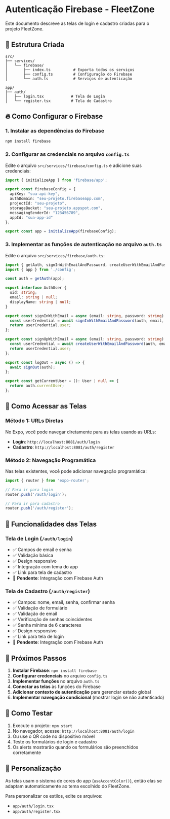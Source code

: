 # Autenticação Firebase - FleetZone

Este documento descreve as telas de login e cadastro criadas para o projeto FleetZone.

## 📁 Estrutura Criada

```
src/
├── services/
│   └── firebase/
│       ├── index.ts          # Exporta todos os serviços
│       ├── config.ts         # Configuração do Firebase
│       └── auth.ts           # Serviços de autenticação

app/
├── auth/
│   ├── login.tsx            # Tela de Login
│   └── register.tsx         # Tela de Cadastro
```

## 🔥 Como Configurar o Firebase

### 1. Instalar as dependências do Firebase
```bash
npm install firebase
```

### 2. Configurar as credenciais no arquivo `config.ts`
Edite o arquivo `src/services/firebase/config.ts` e adicione suas credenciais:

```typescript
import { initializeApp } from 'firebase/app';

export const firebaseConfig = {
  apiKey: "sua-api-key",
  authDomain: "seu-projeto.firebaseapp.com",
  projectId: "seu-projeto",
  storageBucket: "seu-projeto.appspot.com",
  messagingSenderId: "123456789",
  appId: "sua-app-id"
};

export const app = initializeApp(firebaseConfig);
```

### 3. Implementar as funções de autenticação no arquivo `auth.ts`
Edite o arquivo `src/services/firebase/auth.ts`:

```typescript
import { getAuth, signInWithEmailAndPassword, createUserWithEmailAndPassword, signOut, User } from 'firebase/auth';
import { app } from './config';

const auth = getAuth(app);

export interface AuthUser {
  uid: string;
  email: string | null;
  displayName: string | null;
}

export const signInWithEmail = async (email: string, password: string) => {
  const userCredential = await signInWithEmailAndPassword(auth, email, password);
  return userCredential.user;
};

export const signUpWithEmail = async (email: string, password: string) => {
  const userCredential = await createUserWithEmailAndPassword(auth, email, password);
  return userCredential.user;
};

export const logOut = async () => {
  await signOut(auth);
};

export const getCurrentUser = (): User | null => {
  return auth.currentUser;
};
```

## 🚀 Como Acessar as Telas

### Método 1: URLs Diretas
No Expo, você pode navegar diretamente para as telas usando as URLs:

- **Login**: `http://localhost:8081/auth/login`
- **Cadastro**: `http://localhost:8081/auth/register`

### Método 2: Navegação Programática
Nas telas existentes, você pode adicionar navegação programática:

```typescript
import { router } from 'expo-router';

// Para ir para login
router.push('/auth/login');

// Para ir para cadastro
router.push('/auth/register');
```

## 🎨 Funcionalidades das Telas

### Tela de Login (`/auth/login`)
- ✅ Campos de email e senha
- ✅ Validação básica
- ✅ Design responsivo
- ✅ Integração com tema do app
- ✅ Link para tela de cadastro
- 🔄 **Pendente**: Integração com Firebase Auth

### Tela de Cadastro (`/auth/register`)
- ✅ Campos: nome, email, senha, confirmar senha
- ✅ Validação de formulário
- ✅ Validação de email
- ✅ Verificação de senhas coincidentes
- ✅ Senha mínima de 6 caracteres
- ✅ Design responsivo
- ✅ Link para tela de login
- 🔄 **Pendente**: Integração com Firebase Auth

## 📝 Próximos Passos

1. **Instalar Firebase**: `npm install firebase`
2. **Configurar credenciais** no arquivo `config.ts`
3. **Implementar funções** no arquivo `auth.ts`
4. **Conectar as telas** às funções do Firebase
5. **Adicionar contexto de autenticação** para gerenciar estado global
6. **Implementar navegação condicional** (mostrar login se não autenticado)

## 🎯 Como Testar

1. Execute o projeto: `npm start`
2. No navegador, acesse: `http://localhost:8081/auth/login`
3. Ou use o QR code no dispositivo móvel
4. Teste os formulários de login e cadastro
5. Os alerts mostrarão quando os formulários são preenchidos corretamente

## 🔧 Personalização

As telas usam o sistema de cores do app (`useAccentColor()`), então elas se adaptam automaticamente ao tema escolhido do FleetZone.

Para personalizar os estilos, edite os arquivos:
- `app/auth/login.tsx`
- `app/auth/register.tsx`